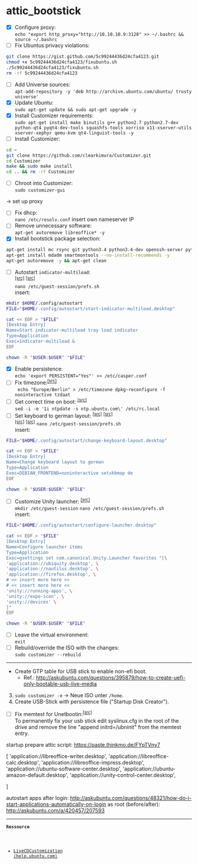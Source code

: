 # attic_bootstick

- [x] Configure proxy:  
  `echo "export http_proxy="http://10.10.10.9:3128" >> ~/.bashrc && source ~/.bashrc`
- [ ] Fix Ubuntus privacy violations:  
```sh
git clone https://gist.github.com/5c99244436d24cfa4123.git  
chmod +x 5c99244436d24cfa4123/fixubuntu.sh  
./5c99244436d24cfa4123/fixubuntu.sh
rm -rf 5c99244436d24cfa4123
```
- [ ] Add Universe sources:  
  `apt-add-repository -y 'deb http://archive.ubuntu.com/ubuntu/ trusty universe'`
- [x] Update Ubuntu:  
  `sudo apt-get update && sudo apt-get upgrade -y`
- [x] Install Customizer requirements:  
  `sudo apt-get install make binutils g++ python2.7 python2.7-dev python-qt4 pyqt4-dev-tools squashfs-tools xorriso x11-xserver-utils xserver-xephyr qemu-kvm qt4-linguist-tools -y`
- [ ] Install Customizer:  
```sh
cd ~
git clone https://github.com/clearkimura/Customizer.git
cd Customizer
make && sudo make install
cd .. && rm -rf Customizer
```
- [ ] Chroot into Customizer:  
  `sudo customizer-gui`

-> set up proxy
- [ ] Fix dhcp:  
  `nano /etc/resolv.conf` insert own nameserver IP
- [ ] Remove unnecessary software:  
  `apt-get autoremove libreoffice* -y`
- [x] Install bootstick package selection:  
```sh
apt-get install mc rsync git python3.4 python3.4-dev openssh-server python-virtualenv openssl libssl-dev python3-llfuse fuse libacl1 libacl1-dev attr python-tox vim indicator-multiload -y
apt-get install mdadm smartmontools --no-install-recommends -y
apt-get autoremove -y && apt-get clean
```
- [ ] Autostart `indicator-multiload`:  
  <sup>[[src]](http://askubuntu.com/a/348107/207593)</sup>
  <sup>[[src]](http://askubuntu.com/questions/48321/how-do-i-start-applications-automatically-on-login)</sup>  
  `nano /etc/guest-session/prefs.sh`  
  insert:
```sh
mkdir $HOME/.config/autostart
FILE="$HOME/.config/autostart/start-indicator-multiload.desktop"

cat << EOF > "$FILE"
[Desktop Entry]
Name=Start indicator-multiload tray load indicator
Type=Application
Exec=indicator-multiload &
EOF

chown -R "$USER:$USER" "$FILE"
```
- [x] Enable persistence:  
  `echo 'export PERSISTENT="Yes"' >> /etc/casper.conf`
- [ ] Fix timezone:<sup>[[src]](http://serverfault.com/a/84528)</sup>  
  <code>
echo "Europe/Berlin" > /etc/timezone
dpkg-reconfigure -f noninteractive tzdaat
  </code>
- [ ] Get correct time on boot:
  <sup>[[src]](http://askubuntu.com/a/81301/207593)</sup>  
  `sed -i -e '1i ntpdate -s ntp.ubuntu.com\' /etc/rc.local`
- [ ] Set keyboard to german layout:
  <sup>[[src]](http://askubuntu.com/a/298831/207593)</sup>
  <sup>[[src]](http://serverfault.com/a/541821)</sup>  
  <sup>[[src]](http://askubuntu.com/a/348107/207593)</sup>
  <sup>[[src]](http://askubuntu.com/questions/48321/how-do-i-start-applications-automatically-on-login)</sup>
  `nano /etc/guest-session/prefs.sh`  
  insert:
```sh
FILE="$HOME/.config/autostart/change-keyboard-layout.desktop"

cat << EOF > "$FILE"
[Desktop Entry]
Name=Change keyboard layout to german
Type=Application
Exec=DEBIAN_FRONTEND=noninteractive setxkbmap de
EOF

chown -R "$USER:$USER" "$FILE"
```
- [ ] Customize Unity launcher:
  <sup>[[src]](http://askubuntu.com/a/348107/207593)</sup>  
  `mkdir /etc/guest-session`
  `nano /etc/guest-session/prefs.sh`  
  insert:
```sh
FILE="$HOME/.config/autostart/configure-launcher.desktop"

cat << EOF > "$FILE"
[Desktop Entry]
Name=Configure launcher items
Type=Application
Exec=gsettings set com.canonical.Unity.Launcher favorites "[\
'application://ubiquity.desktop', \
'application://nautilus.desktop', \
'application://firefox.desktop', \
# >> insert more here >>
# << insert more here <<
'unity://running-apps', \
'unity://expo-icon', \
'unity://devices' \
]"
EOF

chown -R "$USER:$USER" "$FILE"
```
- [ ] Leave the virtual environment:  
  `exit`
- [ ] Rebuild/override the ISO with the changes:  
  `sudo customizer --rebuild`

***
- Create GTP table for USB stick to enable non-efi boot.
  - Ref.: http://askubuntu.com/questions/395879/how-to-create-uefi-only-bootable-usb-live-media
3. `sudo customizer -e` -> Neue ISO unter `/home`.
4. Create USB-Stick with persistence file ("Startup Disk Creator").


- [ ] Fix memtest for Unetbootin:<sup>[[src]](http://ubuntuforums.org/showthread.php?t=1182171&p=7909226#post7909226)</sup>  
To permanently fix your usb stick edit syslinux.cfg in the root of the drive and remove the line
"append initrd=/ubninit"
from the memtest entry.


startup prepare attic script:
https://paste.thinkmo.de/FYpTVny7


[
'application://libreoffice-writer.desktop',
'application://libreoffice-calc.desktop', 
'application://libreoffice-impress.desktop', 
'application://ubuntu-software-center.desktop', 
'application://ubuntu-amazon-default.desktop', 
'application://unity-control-center.desktop', 

]



autostart apps after login:
http://askubuntu.com/questions/48321/how-do-i-start-applications-automatically-on-login
as root (before/after):
http://askubuntu.com/a/420457/207593



***
<small><pre><b>Ressource</b>
- <a href="https://help.ubuntu.com/community/LiveCDCustomization">LiveCDCustomization (help.ubuntu.com)</a>
</pre></small>
